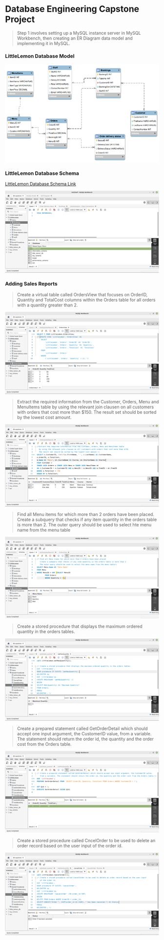 # Database Engineering Capstone Project

> Step 1 involves setting up a MySQL instance server in MySQL Workbench, then creating an ER Diagram data model and implementing it in MySQL.

### LittleLemon Database Model
![LittleLemon Database Model](LittleLemonDM.png)

### LittleLemon Database Schema
<a href="LittleLemonDB.sql" target="_blank">LittleLemon Database Schema Link</a>

![LittleLemon Database in MySQL Workbench](show_databases.png)

### Adding Sales Reports

> Create a virtual table called OrdersView that focuses on OrderID, Quantity and TotalCost columns within the Orders table for all orders with a quantity greater than 2.

![LittleLemon OrdersView in MySQL Workbench](ordersView.png)



> Extract the required information from the Customer, Orders, Menu and MenuItems table by using the relevant join clausen on all customers with orders that cost more than $150. The result set should be sorted by the lowest cost amount.

![LittleLemon query1 in MySQL Workbench](query1.png)

> Find all Menu items for which more than 2 orders have been placed. Create a subquery that checks if any item quantity in the orders table is more than 2. The outer query should be used to select hte menu name from the menu table

![LittleLemon query2 in MySQL Workbench](query2.png)

> Create a stored procedure that displays the maximum ordered quantity in the orders tables.

![LittleLemon query3 in MySQL Workbench](query3.png)

> Create a prepared statement called GetOrderDetail which should accept one input argument, the CustomerID value, 
   from a variable. The statement should return the order id, the quantity and the order cost from the Orders table.
   
![LittleLemon query4 in MySQL Workbench](query4.png)

> Create a stored procedure called CncelOrder to be used to delete an order record based on the user input
   of the order id.
   
![LittleLemon query5 in MySQL Workbench](query5.png)
